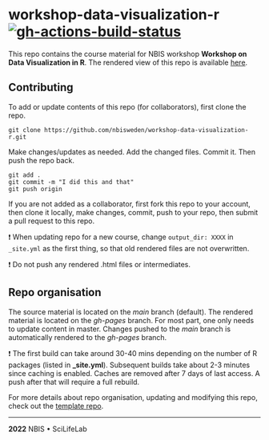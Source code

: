 # workshop-data-visualization-r [![gh-actions-build-status](https://github.com/royfrancis/workshop-template-rmd-ga/workflows/build/badge.svg)](https://github.com/NBISweden/workshop-data-visualization-r/actions?workflow=build)

This repo contains the course material for NBIS workshop **Workshop on Data Visualization in R**. The rendered view of this repo is available [here](https://nbisweden.github.io/workshop-data-visualization-r/).

## Contributing

To add or update contents of this repo (for collaborators), first clone the repo.

```
git clone https://github.com/nbisweden/workshop-data-visualization-r.git
```

Make changes/updates as needed. Add the changed files. Commit it. Then push the repo back.

```
git add .
git commit -m "I did this and that"
git push origin
```

If you are not added as a collaborator, first fork this repo to your account, then clone it locally, make changes, commit, push to your repo, then submit a pull request to this repo.

:exclamation: When updating repo for a new course, change `output_dir: XXXX` in `_site.yml` as the first thing, so that old rendered files are not overwritten.

:exclamation: Do not push any rendered .html files or intermediates.

## Repo organisation

The source material is located on the *main* branch (default). The rendered material is located on the *gh-pages* branch. For most part, one only needs to update content in master. Changes pushed to the *main* branch is automatically rendered to the *gh-pages* branch.

:exclamation: The first build can take around 30-40 mins depending on the number of R packages (listed in **_site.yml**). Subsequent builds take about 2-3 minutes since caching is enabled. Caches are removed after 7 days of last access. A push after that will require a full rebuild.

For more details about repo organisation, updating and modifying this repo, check out the [template repo](https://github.com/royfrancis/workshop-template-rmd-ga).



---

**2022** NBIS • SciLifeLab
